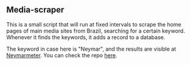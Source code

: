 ## Media-scraper

This is a small script that will run at fixed intervals to scrape the home pages of main media sites from Brazil, searching for a certain keyword. Whenever it finds the keywords, it adds a record to a database.

The keyword in case here is "Neymar", and the results are visible at [Neymarmeter](https://neymarmeter.vercel.app/). You can check the repo [here](https://github.com/olrafa/neymarmeter/).

